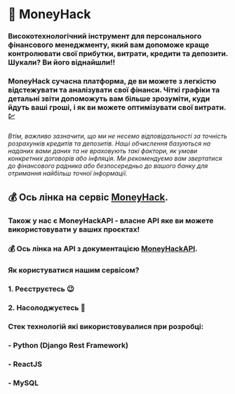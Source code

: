 # :money_with_wings: MoneyHack

### Високотехнологічний інструмент для персонального фінансового менеджменту, який вам допоможе краще контролювати свої прибутки, витрати, кредити та депозити. Шукали? Ви його віднайшли!!

### MoneyHack сучасна платформа, де ви можете з легкістю відстежувати та аналізувати свої фінанси. Чіткі графіки та детальні звіти допоможуть вам більше зрозуміти, куди йдуть ваші гроші, і як ви можете оптимізувати свої витрати. :chart:

###### Втім, важливо зазначити, що ми не несемо відповідальності за точність розрахунків кредитів та депозитів. Наші обчислення базуються на наданих вами даних та не враховують такі фактори, як умови конкретних договорів або інфляція. Ми рекомендуємо вам звертатися до фінансового радника або безпосередньо до вашого банку для отримання найбільш точної інформації.

## :moneybag: Ось лінка на сервіс [MoneyHack](https://money-hack.vercel.app/).

### Також у нас є MoneyHackAPI - власне API яке ви можете використовувати у ваших проєктах!
### :moneybag: Ось лінка на API з документацією [MoneyHackAPI](https://moneyhack.brainstormingapplication.com/).

### Як користуватися нашим сервісом?

### 1. Реєструєтесь :wink:
### 2. Насолоджуєтесь :smiling_face_with_three_hearts:

### Стек технологій які використовувалися при розробці:

### - Python (Django Rest Framework)
### - ReactJS
### - MySQL
